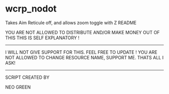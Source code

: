 # wcrp_nodot
Takes Aim Reticule off, and allows zoom toggle with Z
README

YOU ARE NOT ALLOWED TO DISTRIBUTE AND/OR MAKE MONEY OUT OF THIS
THIS IS SELF EXPLANATORY ! 
____________________________________________________________________________________________________________________________________

I WILL NOT GIVE SUPPORT FOR THIS. FEEL FREE TO UPDATE ! YOU ARE NOT ALLOWED TO CHANGE RESOURCE NAME, SUPPORT ME. THATS ALL I ASK!
____________________________________________________________________________________________________________________________________


SCRIPT CREATED BY 

NEO GREEN
